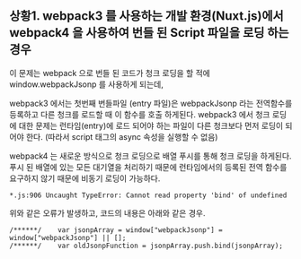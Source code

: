 ## 상황1. webpack3 를 사용하는 개발 환경(Nuxt.js)에서 webpack4 을 사용하여 번들 된 Script 파일을 로딩 하는 경우

이 문제는 webpack 으로 번들 된 코드가 청크 로딩을 할 적에 window.webpackJsonp 를 사용하게 되는데,


webpack3 에서는 첫번째 번들파일 (entry 파일)은 webpackJsonp 라는 전역함수를 등록하고 다른 청크를 로드할 때 이 함수를 호출 하게된다. webpack3 에서 청크 로딩에 대한 문제는 런타임(entry)에 로드 되어야 하는 파일이 다른 청크보다 먼저 로딩이 되어야 한다. (따라서 script 태그의 async 속성을 실행할 수 없음)

webpack4 는 새로운 방식으로 청크 로딩으로 배열 푸시를 통해 청크 로딩을 하게된다. 푸시 된 배열에 있는 모든 대기열을 처리하기 때문에 런타임에서의 등록된 전역 함수를 요구하지 않기 때문에 비동기 로딩이 가능하다.


```
*.js:906 Uncaught TypeError: Cannot read property 'bind' of undefined
```

위와 같은 오류가 발생하고, 코드의 내용은 아래와 같은 경우.

```
/******/ 	var jsonpArray = window["webpackJsonp"] = window["webpackJsonp"] || [];
/******/ 	var oldJsonpFunction = jsonpArray.push.bind(jsonpArray);
```

